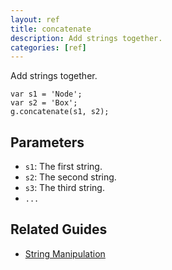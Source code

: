 ```yaml
---
layout: ref
title: concatenate
description: Add strings together.
categories: [ref]
---
```

Add strings together.

    var s1 = 'Node';
    var s2 = 'Box';
    g.concatenate(s1, s2);

## Parameters
- `s1`: The first string.
- `s2`: The second string.
- `s3`: The third string.
- `...`

## Related Guides
- [String Manipulation](../guide/string.html)
